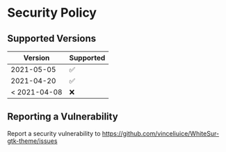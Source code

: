 # Security Policy

## Supported Versions

| Version      | Supported          |
| ------------ | ------------------ |
| 2021-05-05   | :white_check_mark: |
| 2021-04-20   | :white_check_mark: |
| < 2021-04-08 | :x:                |

## Reporting a Vulnerability

Report a security vulnerability to https://github.com/vinceliuice/WhiteSur-gtk-theme/issues
